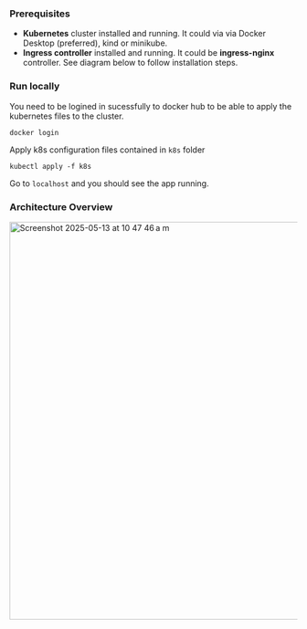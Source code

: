 ### Prerequisites
- **Kubernetes** cluster installed and running. It could via via Docker Desktop (preferred), kind or minikube.
- **Ingress controller** installed and running. It could be **ingress-nginx** controller. See diagram below to follow installation steps.

### Run locally
You need to be logined in sucessfully to docker hub to be able to apply the kubernetes files to the cluster.
```
docker login
```

Apply k8s configuration files contained in `k8s` folder
```
kubectl apply -f k8s
```

Go to `localhost` and you should see the app running.

### Architecture Overview
<img width="697" alt="Screenshot 2025-05-13 at 10 47 46 a m" src="https://github.com/user-attachments/assets/59fabd4b-cf08-4611-947e-add02dc8180a" />
